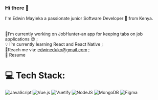### Hi there 👋


I'm Edwin Mayieka a passionate junior Software Developer 🚀 from Kenya.<br><br><br>📌I’m currently working on JobHunter-an app for keeping tabs on job applications 😉 ;<br>💡 I’m currently learning React and React Native ;<br>📧Reach me via: edwineduko@gmail.com ;<br>📝 Resume


# 💻 Tech Stack:
![JavaScript](https://img.shields.io/badge/javascript-%23323330.svg?style=flat-square&logo=javascript&logoColor=%23F7DF1E) ![Vue.js](https://img.shields.io/badge/vuejs-%2335495e.svg?style=flat-square&logo=vuedotjs&logoColor=%234FC08D) ![Vuetify](https://img.shields.io/badge/Vuetify-1867C0?style=flat-square&logo=vuetify&logoColor=AEDDFF) ![NodeJS](https://img.shields.io/badge/node.js-6DA55F?style=flat-square&logo=node.js&logoColor=white) ![MongoDB](https://img.shields.io/badge/MongoDB-%234ea94b.svg?style=flat-square&logo=mongodb&logoColor=white) 	![Figma](https://img.shields.io/badge/figma-%23F24E1E.svg?style=flat-square&logo=figma&logoColor=white)

<!-- Proudly created with GPRM ( https://gprm.itsvg.in ) -->

